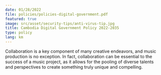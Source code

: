 ```yaml
---
date: 01/28/2022
file: policies/policies-digital-government.pdf
featured: true
image: src/asset/security-tips/anti-virus-tip.jpg
title: Cambodia Digital Government Policy 2022-2035
type: policy
lang: km
---
```


Collaboration is a key component of many creative endeavors, and music production is no exception. In fact, collaboration can be essential to the success of a music project, as it allows for the pooling of diverse talents and perspectives to create something truly unique and compelling.
